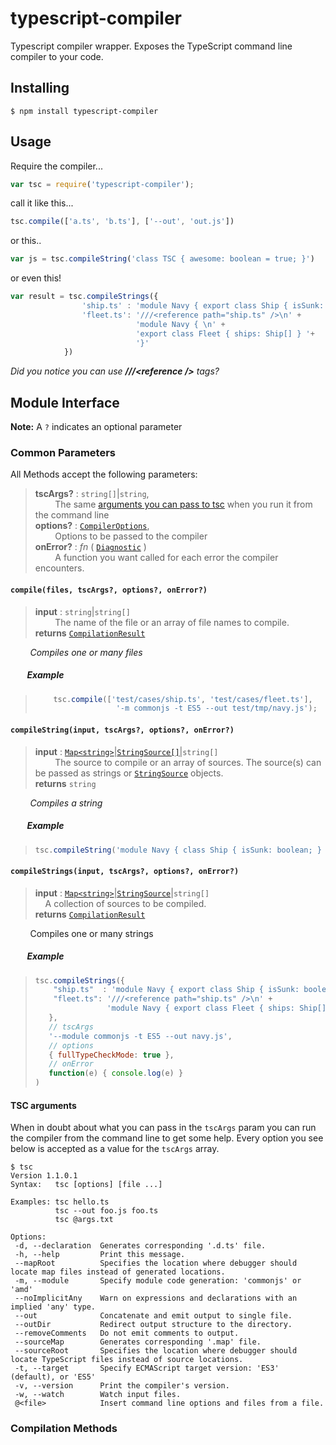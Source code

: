 typescript-compiler
===================

Typescript compiler wrapper. Exposes the TypeScript command line compiler to your code.

Installing
-----------------------

    $ npm install typescript-compiler

Usage
-----------------------

Require the compiler...

```javascript
var tsc = require('typescript-compiler');
```

call it like this...

```javascript
tsc.compile(['a.ts', 'b.ts'], ['--out', 'out.js'])
```
    
or this..

```javascript
var js = tsc.compileString('class TSC { awesome: boolean = true; }')
```

or even this!

```javascript
var result = tsc.compileStrings({
				'ship.ts' : 'module Navy { export class Ship { isSunk: boolean; } }', 
				'fleet.ts': '///<reference path="ship.ts" />\n' +
							'module Navy { \n' +
							'export class Fleet { ships: Ship[] } '+
							'}'
			})
```
	
_Did you notice you can use **///&lt;reference />** tags?_

## Module Interface

**Note:** A `?` indicates an optional parameter

### Common Parameters

All Methods accept the following parameters:

> **tscArgs?** : `string[]`|`string`, <br>
> &nbsp; &nbsp; &nbsp; &nbsp; The same [arguments you can pass to tsc](#tsc-arguments) when you run it from the command line <br>
> **options?** : [`CompilerOptions`], <br>
> &nbsp; &nbsp; &nbsp; &nbsp; Options to be passed to the compiler<br>
> **onError?** : _fn_ ( [`Diagnostic`] )<br>
> &nbsp; &nbsp; &nbsp; &nbsp; A function you want called for each error the compiler encounters.

#### `compile(files, tscArgs?, options?, onError?)`

> **input** : `string`|`string[]`<br>
> &nbsp; &nbsp; &nbsp; &nbsp; The name of the file or an array of file names to compile.<br>
> **returns** [`CompilationResult`]

&nbsp; &nbsp; &nbsp; &nbsp; _Compiles one or many files_

##### &nbsp; &nbsp; &nbsp; &nbsp; Example

> ```javascript
>     tsc.compile(['test/cases/ship.ts', 'test/cases/fleet.ts'], 
>     				'-m commonjs -t ES5 --out test/tmp/navy.js');
> ```
				

#### `compileString(input, tscArgs?, options?, onError?)`

> **input** : [`Map<string>`]|[`StringSource[]`][`StringSource`]|`string[]` <br>
> &nbsp; &nbsp; &nbsp; &nbsp; The source to compile or an array of sources. The source(s) can be passed as strings or [`StringSource`] objects. <br>
> **returns** `string`

&nbsp; &nbsp; &nbsp; &nbsp; _Compiles a string_

##### &nbsp; &nbsp; &nbsp; &nbsp; Example

> ```javascript
> tsc.compileString('module Navy { class Ship { isSunk: boolean; } }')
> ```

#### `compileStrings(input, tscArgs?, options?, onError?)`

> **input** : [`Map<string>`]|[`StringSource`]|`string[]` <br>
> &nbsp; &nbsp; A collection of sources to be compiled.<br>
> **returns** [`CompilationResult`]

&nbsp; &nbsp; &nbsp; &nbsp; Compiles one or many strings

##### &nbsp; &nbsp; &nbsp; &nbsp; Example

> ```javascript
> tsc.compileStrings({
>     "ship.ts"  : 'module Navy { export class Ship { isSunk: boolean; }}', 
>     "fleet.ts": '///<reference path="ship.ts" />\n' +
>                 'module Navy { export class Fleet { ships: Ship[] }}'
>    },
>    // tscArgs
>    '--module commonjs -t ES5 --out navy.js', 
>    // options
>    { fullTypeCheckMode: true },
>    // onError
>    function(e) { console.log(e) }
> )
> ```


#### TSC arguments

When in doubt about what you can pass in the `tscArgs` param you can run the compiler from the command line to get some help. Every option you see below is accepted as a value for the `tscArgs` array.

```
$ tsc
Version 1.1.0.1
Syntax:   tsc [options] [file ...]

Examples: tsc hello.ts
          tsc --out foo.js foo.ts
          tsc @args.txt

Options:
 -d, --declaration  Generates corresponding '.d.ts' file.
 -h, --help         Print this message.
 --mapRoot          Specifies the location where debugger should locate map files instead of generated locations.
 -m, --module       Specify module code generation: 'commonjs' or 'amd'
 --noImplicitAny    Warn on expressions and declarations with an implied 'any' type.
 --out              Concatenate and emit output to single file.
 --outDir           Redirect output structure to the directory.
 --removeComments   Do not emit comments to output.
 --sourceMap        Generates corresponding '.map' file.
 --sourceRoot       Specifies the location where debugger should locate TypeScript files instead of source locations.
 -t, --target       Specify ECMAScript target version: 'ES3' (default), or 'ES5'
 -v, --version      Print the compiler's version.
 -w, --watch        Watch input files.
 @<file>            Insert command line options and files from a file.
```

[`CompilerOptions`]: https://github.com/theblacksmith/typescript-compiler/wiki/Interfaces#compileroptions
### Compilation Methods
[`Diagnostic`]: https://github.com/theblacksmith/typescript-compiler/wiki/Interfaces#diagnostic
[`CompilationResult`]: https://github.com/theblacksmith/typescript-compiler/wiki/Interfaces#compilationresult
[`StringSource`]: https://github.com/theblacksmith/typescript-compiler/wiki/Interfaces#stringsource-class
[`Map<string>`]: https://github.com/theblacksmith/typescript-compiler/wiki/Interfaces#map